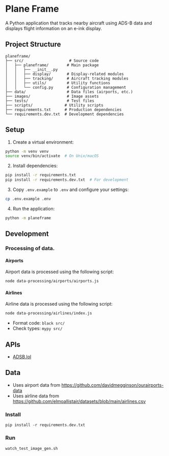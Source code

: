 # Plane Frame

A Python application that tracks nearby aircraft using ADS-B data and displays flight information on an e-ink display.

## Project Structure
```
planeframe/
├── src/                    # Source code
│   ├── planeframe/        # Main package
│   │   ├── __init__.py
│   │   ├── display/       # Display-related modules
│   │   ├── tracking/      # Aircraft tracking modules
│   │   ├── utils/         # Utility functions
│   │   └── config.py      # Configuration management
├── data/                  # Data files (airports, etc.)
├── images/                # Image assets
├── tests/                 # Test files
├── scripts/              # Utility scripts
├── requirements.txt      # Production dependencies
└── requirements.dev.txt  # Development dependencies
```

## Setup

1. Create a virtual environment:
```bash
python -m venv venv
source venv/bin/activate  # On Unix/macOS
```

2. Install dependencies:
```bash
pip install -r requirements.txt
pip install -r requirements.dev.txt  # For development
```

3. Copy `.env.example` to `.env` and configure your settings:
```bash
cp .env.example .env
```

4. Run the application:
```bash
python -m planeframe
```

## Development

### Processing of data.

#### Airports
Airport data is processed using the following script:
```bash
node data-processing/airports/airports.js
```

#### Airlines
Airline data is processed using the following script:
```bash
node data-processing/airlines/index.js
```

- Format code: `black src/`
- Check types: `mypy src/`

## APIs
- [ADSB.lol](https://adsb.lol/)

## Data
* Uses airport data from https://github.com/davidmegginson/ourairports-data
* Uses airline data from https://github.com/elmoallistair/datasets/blob/main/airlines.csv 

### Install
```
pip install -r requirements.dev.txt
```

### Run
```
watch_test_image_gen.sh
```

